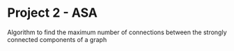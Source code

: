 # Project 2 - ASA
Algorithm to find the maximum number of connections between the strongly connected components of a graph

